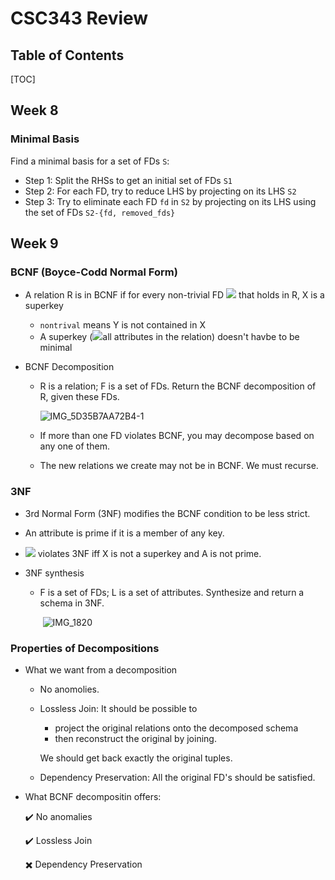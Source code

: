 # CSC343 Review 

## Table of Contents

[TOC]

## Week 8

### Minimal Basis

Find a minimal basis for a set of FDs `S`:

* Step 1: Split the RHSs to get an initial set of FDs `S1`
* Step 2: For each FD, try to reduce LHS by projecting on its LHS `S2`
* Step 3: Try to eliminate each FD `fd` in `S2` by projecting on its LHS using the set of FDs `S2-{fd, removed_fds}`



## Week 9

### BCNF (Boyce-Codd Normal Form)

* A relation R is in BCNF if for every non-trivial FD <img src="https://render.githubusercontent.com/render/math?math=X \to Y"> that holds in R, X is a superkey

  * `nontrival` means Y is not contained in X
  * A superkey (<img src="https://render.githubusercontent.com/render/math?math=LHS^+ = ">all attributes in the relation) doesn't havbe to be minimal

* BCNF Decomposition 

  * R is a relation; F is a set of FDs. Return the BCNF decomposition of R, given these FDs. 

    ![IMG_5D35B7AA72B4-1](/Users/morganchang/Desktop/IMG_5D35B7AA72B4-1.jpeg)

  * If more than one FD violates BCNF, you may decompose based on any one of them. 

  * The new relations we create may not be in BCNF. We must recurse.

### 3NF 

* 3rd Normal Form (3NF) modifies the BCNF condition to be less strict.

* An attribute is prime if it is a member of any key.

* <img src="https://render.githubusercontent.com/render/math?math=X\to A"> violates 3NF iff X is not a superkey and A is not prime.

* 3NF synthesis

  * F is a set of FDs; L is a set of attributes. Synthesize and return a schema in 3NF.

    ​			![IMG_1820](/Users/morganchang/Downloads/IMG_1820.jpg)

### Properties of Decompositions

* What we want from a decomposition 

  * No anomolies.

  * Lossless Join: It should be possible to 

    * project the original relations onto the decomposed schema
    * then reconstruct the original by joining. 

    We should get back exactly the original tuples.

  * Dependency Preservation: All the original FD's should be satisfied.

* What BCNF decompositin offers:

  ✔️ No anomalies

  ✔️ Lossless Join

  ✖️ Dependency Preservation